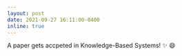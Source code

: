 ```yaml
---
layout: post
date: 2021-09-27 16:11:00-0400
inline: true
---
```

A paper gets accpeted in Knowledge-Based Systems! :sparkles: :smile:
